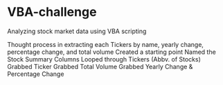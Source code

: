 # VBA-challenge
Analyzing stock market data using VBA scripting 

Thought process in extracting each Tickers by name, yearly change, percentage change, and total volume
  Created a starting point
  Named the Stock Summary Columns
  Looped through Tickers (Abbv. of Stocks)
  Grabbed Ticker
  Grabbed Total Volume
  Grabbed Yearly Change & Percentage Change
  
